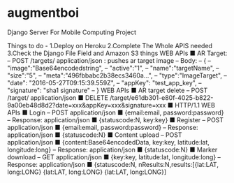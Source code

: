 # augmentboi
Django Server For Mobile Computing Project

Things to do -
1.Deploy on Heroku
2.Complete The Whole APIS needed
3.Check the Django File Field and Amazon S3 things
WEB APIs
■ AR Target:
– POST /targets/ application/json : pushes ar target image
– Body:
– {
– "image":"Base64encodedstring",
– "active":"1",
– "name":"targetName",
– "size":"5",
– "meta":"496fbbabc2b38ecs3460a...",
– "type":"ImageTarget",
– "date": "2016-05-27T09:15:39.559Z",
– "appKey": "test_app_key",
– "signature": "sha1 signature"
– }
WEB APIs
■ AR target delete
– POST /target/<targetid> application/json
■ DELETE /target/e61db301-e80f-4025-b822-
9a00eb48d8d2?date=xxx&appKey=xxx&signature=xxx
■ HTTP/1.1
WEB APIs
■ Login
– POST application/json
■ {email:email, password:password}
– Response: application/json
■ {statuscode:N, key:key}
■ Register
– POST application/json
■ {email:email, password:password}
– Response: application/json
■ {statuscode:N}
■ Content upload
– POST application/json
■ {content:Base64encodedData, key:key, latitude:lat, longitude:long}
– Response: application/json
■ {statuscode:N}
■ Marker download
– GET application/json
■ {key:key, latitude:lat, longitude:long}
– Response: application/json
■ {statuscode:N, nResults:N,results:[{lat:LAT, long:LONG} {lat:LAT, long:LONG} {lat:LAT, long:LONG}]
